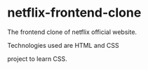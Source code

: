 # netflix-frontend-clone
The frontend clone of netflix official website.


Technologies used are 
HTML and CSS 

project to learn CSS.
